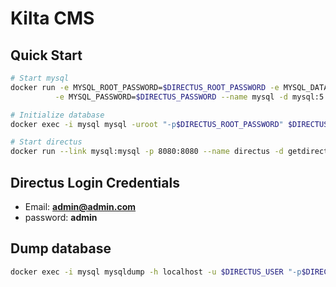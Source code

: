 # Kilta CMS

## Quick Start
```bash
# Start mysql
docker run -e MYSQL_ROOT_PASSWORD=$DIRECTUS_ROOT_PASSWORD -e MYSQL_DATABASE=$DIRECTUS_DATABASE -e MYSQL_USER=$DIRECTUS_USER \
          -e MYSQL_PASSWORD=$DIRECTUS_PASSWORD --name mysql -d mysql:5.5

# Initialize database
docker exec -i mysql mysql -uroot "-p$DIRECTUS_ROOT_PASSWORD" $DIRECTUS_DATABASE < ./sql/initialize-database.sql

# Start directus
docker run --link mysql:mysql -p 8080:8080 --name directus -d getdirectus/directus:6.3
```

## Directus Login Credentials

- Email: **admin@admin.com**
- password: **admin**

## Dump database

```bash
docker exec -i mysql mysqldump -h localhost -u $DIRECTUS_USER "-p$DIRECTUS_PASSWORD" $DIRECTUS_DATABASE > ./sql/database-dump.sql
```

